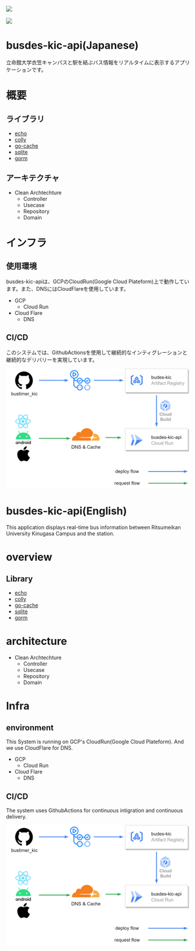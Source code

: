 ![](https://img.shields.io/github/actions/workflow/status/mercy34mercy/bustimer_kic/prod-deploy.yaml?label=Cloud%20Run%20Deploy)

![](https://img.shields.io/github/actions/workflow/status/mercy34mercy/bustimer_kic/prod-ci.yaml?label=Unit%20Test)


# busdes-kic-api(Japanese)
立命館大学衣笠キャンパスと駅を結ぶバス情報をリアルタイムに表示するアプリケーションです。
# 概要
## ライブラリ
* [echo](https://echo.labstack.com/)
* [colly](http://go-colly.org/)
* [go-cache](https://github.com/patrickmn/go-cache)
* [sqlite](https://github.com/mattn/go-sqlite3)
* [gorm](https://github.com/go-gorm/gorm)

## アーキテクチャ
* Clean Archtechture
    * Controller
    * Usecase
    * Repository
    * Domain

# インフラ
## 使用環境
busdes-kic-apiは、GCPのCloudRun(Google Cloud Plateform)上で動作しています。また、DNSにはCloudFlareを使用しています。

* GCP
    * Cloud Run
* Cloud Flare
    * DNS

## CI/CD
このシステムでは、GithubActionsを使用して継続的なインティグレーションと継続的なデリバリーを実現しています。

![構成図](.img/busdes-kic-api.png)



# busdes-kic-api(English)
This application displays real-time bus information between Ritsumeikan University Kinugasa Campus and the station.

# overview
## Library
* [echo](https://echo.labstack.com/)
* [colly](http://go-colly.org/)
* [go-cache](https://github.com/patrickmn/go-cache)
* [sqlite](https://github.com/mattn/go-sqlite3)
* [gorm](https://github.com/go-gorm/gorm)

# architecture
* Clean Archtechture
    * Controller
    * Usecase
    * Repository
    * Domain

# Infra
## environment
This System is running on GCP's CloudRun(Google Cloud Plateform). And we use CloudFlare for DNS.

* GCP
    * Cloud Run
* Cloud Flare
    * DNS

## CI/CD
The system uses GithubActions for continuous intigration and continuous delivery.

![構成図](.img/busdes-kic-api.png)
